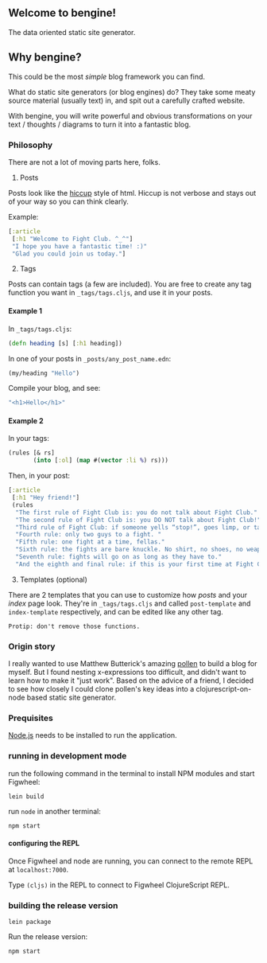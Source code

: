## Welcome to bengine!

The data oriented static site generator.

## Why bengine?

This could be the most _simple_ blog framework you can find.

What do static site generators (or blog engines) do? They take some meaty source material (usually text) in, and spit out a carefully crafted website.

With bengine, you will write powerful and obvious transformations on your text / thoughts / diagrams to turn it into a fantastic blog.


### Philosophy

There are not a lot of moving parts here, folks.

1. Posts

Posts look like the [hiccup](http://hiccup.space) style of html. Hiccup is not verbose and stays out of your way so you can think clearly.

Example:
``` clojure
[:article
 [:h1 "Welcome to Fight Club. ^_^"]
 "I hope you have a fantastic time! :)"
 "Glad you could join us today."]
```

2. Tags

Posts can contain tags (a few are included). You are free to create any tag function you want in `_tags/tags.cljs`, and use it in your posts.

#### Example 1

In `_tags/tags.cljs`:
``` clojure
(defn heading [s] [:h1 heading])
```

In one of your posts in `_posts/any_post_name.edn`:
``` clojure
(my/heading "Hello")
```

Compile your blog, and see:
``` clojure
"<h1>Hello</h1>"
```

#### Example 2

In your tags:
```clojure
(rules [& rs]
       (into [:ol] (map #(vector :li %) rs)))
```

Then, in your post:
```clojure
[:article
 [:h1 "Hey friend!"]
 (rules
  "The first rule of Fight Club is: you do not talk about Fight Club."
  "The second rule of Fight Club is: you DO NOT talk about Fight Club!"
  "Third rule of Fight Club: if someone yells “stop!”, goes limp, or taps out, the fight is over."
  "Fourth rule: only two guys to a fight. "
  "Fifth rule: one fight at a time, fellas."
  "Sixth rule: the fights are bare knuckle. No shirt, no shoes, no weapons."
  "Seventh rule: fights will go on as long as they have to."
  "And the eighth and final rule: if this is your first time at Fight Club, you have to fight.")]
```

3. Templates (optional)

There are 2 templates that you can use to customize how *posts* and your *index* page look. They're in `_tags/tags.cljs` and called `post-template` and `index-template` respectively, and can be edited like any other tag.

    Protip: don't remove those functions.

### Origin story

I really wanted to use Matthew Butterick's amazing [pollen](http://docs.racket-lang.org/pollen/) to build a blog for myself. But I found nesting x-expressions too difficult, and didn't want to learn how to make it "just work".  Based on the advice of a friend, I decided to see how closely I could clone pollen's key ideas into a clojurescript-on-node based static site generator.

### Prequisites

[Node.js](https://nodejs.org/en/) needs to be installed to run the application.

### running in development mode

run the following command in the terminal to install NPM modules and start Figwheel:

```
lein build
```

run `node` in another terminal:

```
npm start
```

#### configuring the REPL

Once Figwheel and node are running, you can connect to the remote REPL at `localhost:7000`.

Type `(cljs)` in the REPL to connect to Figwheel ClojureScript REPL.


### building the release version

```
lein package
```

Run the release version:

```
npm start
```
